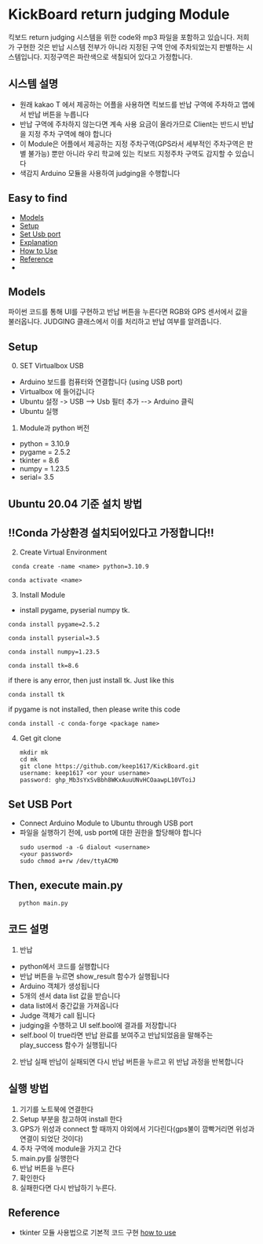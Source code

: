 KickBoard return judging Module
===

<p align="center">
</p>

킥보드 return judging 시스템을 위한 code와 mp3 파일을 포함하고 있습니다.
저희가 구현한 것은 반납 시스템 전부가 아니라 
지정된 구역 안에 주차되었는지 판별하는 시스템입니다.
지정구역은 파란색으로 색칠되어 있다고 가정합니다.

## 시스템 설명
* 원래 kakao T 에서 제공하는 어플을 사용하면 킥보드를 반납 구역에 주차하고 앱에서 반납 버튼을 누릅니다
* 반납 구역에 주차하지 않는다면 계속 사용 요금이 올라가므로 Client는 반드시 반납을 지정 주차 구역에 해야 합니다
* 이 Module은 어플에서 제공하는 지정 주차구역(GPS라서 세부적인 주차구역은 판별 불가능) 뿐만 아니라 우리 학교에 있는 킥보드 지정주차 구역도 감지할 수 있습니다
* 색감지 Arduino 모듈을 사용하여 judging을 수행합니다



## Easy to find
* [Models](#models)
* [Setup](#install)
* [Set Usb port](#setting)
* [Explanation](#explain)
* [How to Use](#method)
* [Reference](#reference)
* 


<a name="models"></a>
## Models

파이썬 코드를 통해 UI를 구현하고 반납 버튼을 누른다면 RGB와 GPS 센서에서 값을 불러옵니다.
JUDGING 클래스에서 이를 처리하고 반납 여부를 알려줍니다.


<a name="install"></a>
## Setup
0. SET Virtualbox USB
  * Arduino 보드를 컴퓨터와 연결합니다 (using USB port)
  * Virtualbox 에 들어갑니다
  * Ubuntu 설정 -> USB --> Usb 필터 추가 --> Arduino 클릭
  * Ubuntu 실행 

1. Module과 python 버전
  * python = 3.10.9
  * pygame = 2.5.2
  * tkinter = 8.6
  * numpy = 1.23.5
  * serial= 3.5

## Ubuntu 20.04 기준 설치 방법
## !!Conda 가상환경 설치되어있다고 가정합니다!!

2. Create Virtual Environment 
 ```
  conda create -name <name> python=3.10.9
  ```

```
conda activate <name>
```

3. Install Module
  * install pygame, pyserial numpy tk.
  ```
  conda install pygame=2.5.2
```
```
conda install pyserial=3.5
```
```
conda install numpy=1.23.5
```

```
conda install tk=8.6
```
if there is any error, then just install tk. Just like this
```
conda install tk
```
if pygame is not installed, then please write this code

```
conda install -c conda-forge <package name>
```

4. Get git clone
   ```
   mkdir mk
   cd mk
   git clone https://github.com/keep1617/KickBoard.git
   username: keep1617 <or your username>
   password: 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
   ```


<a name="setting"></a>
## Set USB Port
 * Connect Arduino Module to Ubuntu through USB port
 * 파일을 실행하기 전에, usb port에 대한 권한을 할당해야 합니다
   ```
   sudo usermod -a -G dialout <username>
   <your password>
   sudo chmod a+rw /dev/ttyACM0
   ```

## Then, execute main.py
   ``` cd KickBoard
      python main.py
```

<a name="explain"></a>
## 코드 설명
1. 반납
* python에서 코드를 실행합니다
* 반납 버튼을 누르면 show_result 함수가 실행됩니다  
* Arduino 객체가 생성됩니다
* 5개의 센서 data list 값을 받습니다
* data list에서 중간값을 가져옵니다
* Judge 객체가 call 됩니다
* judging을 수행하고 UI self.bool에 결과를 저장합니다
* self.bool 이 true라면 반납 완료를 보여주고 반납되었음을 말해주는 play_success 함수가 실행됩니다

2. 반납 실패
    반납이 실패되면 다시 반납 버튼을 누르고 위 반납 과정을 반복합니다 


<a name="method"></a>
## 실행 방법
1. 기기를 노트북에 연결한다
2. Setup 부분을 참고하여 install 한다
3. GPS가 위성과  connect 할 때까지 야외에서 기다린다(gps불이 깜빡거리면 위성과 연결이 되었단 것이다)
4. 주차 구역에 module을 가지고 간다
5. main.py를 실행한다
6. 반납 버튼을 누른다
7. 확인한다
8. 실패한다면 다시 반납하기 누른다.


<a name="reference"></a>
## Reference
* tkinter 모듈 사용법으로 기본적 코드 구현
  [how to use](https://proprogramming.tistory.com/entry/%ED%8C%8C%EC%9D%B4%EC%8D%AC%EA%B8%B0%EB%B3%B8%ED%8C%A8%ED%82%A4%EC%A7%80-Tkinter%EC%82%AC%EC%9A%A9%EB%B2%95)
  


   

   
     

   


